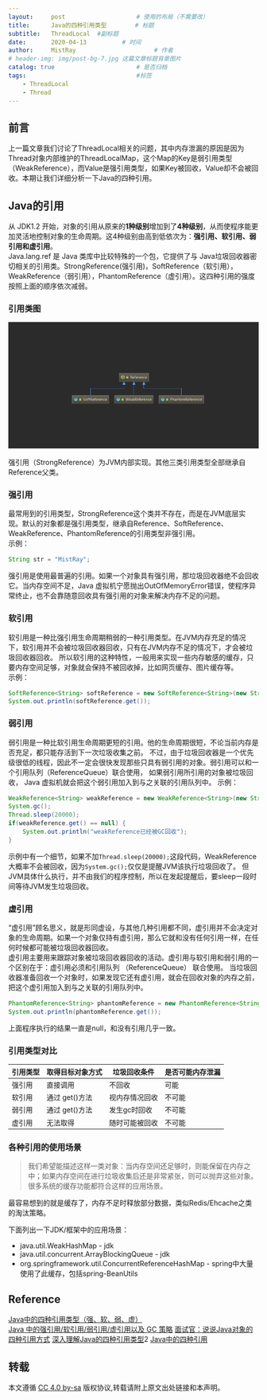 ```yaml
---
layout:     post                    # 使用的布局（不需要改）
title:      Java的四种引用类型        # 标题 
subtitle:   ThreadLocal  #副标题
date:       2020-04-13          # 时间
author:     MistRay                      # 作者
# header-img: img/post-bg-7.jpg 这篇文章标题背景图片
catalog: true                       # 是否归档
tags:                               #标签
    - ThreadLocal
    - Thread
---
```

## 前言
上一篇文章我们讨论了ThreadLocal相关的问题，其中内存泄漏的原因是因为Thread对象内部维护的ThreadLocalMap，这个Map的Key是弱引用类型（WeakReference），而Value是强引用类型，如果Key被回收，Value却不会被回收。本期让我们详细分析一下Java的四种引用。


## Java的引用
从 JDK1.2 开始，对象的引用从原来的**1种级别**增加到了**4种级别**，从而使程序能更加灵活地控制对象的生命周期。这4种级别由高到低依次为：**强引用、软引用、弱引用和虚引用**。  
Java.lang.ref 是 Java 类库中比较特殊的一个包，它提供了与 Java垃圾回收器密切相关的引用类。StrongReference(强引用)，SoftReference（软引用），WeakReference（弱引用），PhantomReference（虚引用）。这四种引用的强度按照上面的顺序依次减弱。

### 引用类图
![引用类图](/img/post_img/post_2020_04_13_01引用类图.png)

强引用（StrongReference）为JVM内部实现。其他三类引用类型全部继承自Reference父类。

### 强引用
最常用到的引用类型，StrongReference这个类并不存在，而是在JVM底层实现。默认的对象都是强引用类型，继承自Reference、SoftReference、WeakReference、PhantomReference的引用类型非强引用。  
示例：
```java
String str = "MistRay";
```
强引用是使用最普遍的引用。如果一个对象具有强引用，那垃圾回收器绝不会回收它。当内存空间不足，Java 虚拟机宁愿抛出OutOfMemoryError错误，使程序异常终止，也不会靠随意回收具有强引用的对象来解决内存不足的问题。  

### 软引用
软引用是一种比强引用生命周期稍弱的一种引用类型。在JVM内存充足的情况下，软引用并不会被垃圾回收器回收，只有在JVM内存不足的情况下，才会被垃圾回收器回收。
所以软引用的这种特性，一般用来实现一些内存敏感的缓存，只要内存空间足够，对象就会保持不被回收掉，比如网页缓存、图片缓存等。  
示例：
```java
SoftReference<String> softReference = new SoftReference<String>(new String("MistRay"));
System.out.println(softReference.get());
```
### 弱引用
弱引用是一种比软引用生命周期更短的引用。他的生命周期很短，不论当前内存是否充足，都只能存活到下一次垃圾收集之前。
不过，由于垃圾回收器是一个优先级很低的线程，因此不一定会很快发现那些只具有弱引用的对象。弱引用可以和一个引用队列（ReferenceQueue）联合使用，
如果弱引用所引用的对象被垃圾回收， Java 虚拟机就会把这个弱引用加入到与之关联的引用队列中。
示例：
```java
WeakReference<String> weakReference = new WeakReference<String>(new String("MistRay"));
System.gc();
Thread.sleep(20000);
if(weakReference.get() == null) {
    System.out.println("weakReference已经被GC回收");
}
```
示例中有一个细节，如果不加`Thread.sleep(20000);`这段代码，WeakReference大概率不会被回收，因为`System.gc();`仅仅是提醒JVM该执行垃圾回收了。
但JVM具体什么执行，并不由我们的程序控制，所以在发起提醒后，要sleep一段时间等待JVM发生垃圾回收。

### 虚引用
“虚引用”顾名思义，就是形同虚设，与其他几种引用都不同，虚引用并不会决定对象的生命周期。如果一个对象仅持有虚引用，那么它就和没有任何引用一样，在任何时候都可能被垃圾回收器回收。  
虚引用主要用来跟踪对象被垃圾回收器回收的活动。虚引用与软引用和弱引用的一个区别在于：虚引用必须和引用队列 （ReferenceQueue） 联合使用。
当垃圾回收器准备回收一个对象时，如果发现它还有虚引用，就会在回收对象的内存之前，把这个虚引用加入到与之关联的引用队列中。
```java
PhantomReference<String> phantomReference = new PhantomReference<String>(new String("MistRay"), new ReferenceQueue<String>());
System.out.println(phantomReference.get());
```
上面程序执行的结果一直是null，和没有引用几乎一致。

### 引用类型对比

| 引用类型 | 取得目标对象方式 | 垃圾回收条件 | 是否可能内存泄漏 |
| -------- | ---------------- | -------------- | ---------------- |
| 强引用 | 直接调用     | 不回收      | 可能           |
| 软引用 | 通过 get()方法 | 视内存情况回收 | 不可能        |
| 弱引用 | 通过 get()方法 | 发生gc时回收   | 不可能        |
| 虚引用 | 无法取得     | 随时可能被回收      | 不可能           |

### 各种引用的使用场景
> 我们希望能描述这样一类对象：当内存空间还足够时，则能保留在内存之中；如果内存空间在进行垃圾收集后还是非常紧张，则可以抛弃这些对象。很多系统的缓存功能都符合这样的应用场景。

最容易想到的就是缓存了，内存不足时释放部分数据，类似Redis/Ehcache之类的淘汰策略。

下面列出一下JDK/框架中的应用场景：
* java.util.WeakHashMap - jdk
* java.util.concurrent.ArrayBlockingQueue - jdk
* org.springframework.util.ConcurrentReferenceHashMap - spring中大量使用了此缓存，包括spring-BeanUtils


## Reference
[Java中的四种引用类型（强、软、弱、虚）](https://www.jianshu.com/p/ca6cbc246d20)  
[Java 中的强引用/软引用/弱引用/虚引用以及 GC 策略](https://segmentfault.com/a/1190000020602887)
[面试官：说说Java对象的四种引用方式](https://juejin.im/post/5cd386be51882511282b8746)
[深入理解Java的四种引用类型](https://www.jianshu.com/p/e7e7f8784b84)2
[Java中的四种引用](https://developer.51cto.com/art/201910/604761.htm)
## 转载

本文遵循 [CC 4.0 by-sa](https://creativecommons.org/licenses/by-sa/4.0/) 版权协议,转载请附上原文出处链接和本声明。